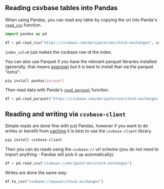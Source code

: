 <!--
title = "How do I use csvbase with Pandas?"
description = "Using HTTPS, or the csvbase-client, to import/export csvbase tables with DuckDB"
draft = false
created = 2024-05-29
updated = 2024-05-29
-->

## Reading csvbase tables into Pandas

When using Pandas, you can read any table by copying the url into Panda's
[`read_csv`](https://pandas.pydata.org/docs/reference/api/pandas.read_csv.html)
function.

```python
import pandas as pd

df = pd.read_csv("https://csvbase.com/meripaterson/stock-exchanges", index_col=0)
```

`index_col=0` just makes the csvbase row id the index.

You can also use Parquet if you have the relevant parquet libraries installed
(generally, that means [pyarrow](https://pypi.org/project/pyarrow/)) but it is
best to install that via the parquet "extra":

```bash
pip install pandas[parquet]
```

Then read data with Panda's
[`read_parquet`](https://pandas.pydata.org/docs/reference/api/pandas.read_parquet.html)
funciton.

```python
df = pd.read_parquet("https://csvbase.com/meripaterson/stock-exchanges.parquet")
```

## Reading and writing via `csvbase-client`

Simple reads are done fine with just Pandas, however if you want to do writes
or benefit from [caching](/faq/csvbase-client-cache) it is best to use the
`csvbase-client` library.

```bash
pip install csvbase-client
```

Then you can do reads using the `csvbase://` url scheme (you do not need to
import anything - Pandas will pick it up automatically):

```python
df = pd.read_csv("csvbase://meripaterson/stock-exchanges")
```

Writes are done the same way:

```python
df.to_csv("csvbase://myuser/stock-exchanges")
```
